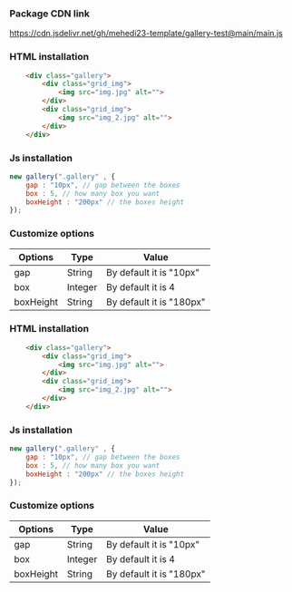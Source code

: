 ### Package CDN link
https://cdn.jsdelivr.net/gh/mehedi23-template/gallery-test@main/main.js

### HTML installation
```html
    <div class="gallery">
        <div class="grid_img">
            <img src="img.jpg" alt="">
        </div>
        <div class="grid_img">
            <img src="img_2.jpg" alt="">
        </div>
    </div>
```

### Js installation
```js
new gallery(".gallery" , {
    gap : "10px", // gap between the boxes
    box : 5, // how many box you want
    boxHeight : "200px" // the boxes height
});
```

### Customize options

| Options       | Type          | Value                    |
| ------------- | ------------- | ------------------------ |
| gap           | String        | By default it is "10px"  |
| box           | Integer       | By default it is 4       |
| boxHeight     | String        | By default it is "180px" |
### HTML installation
```html
    <div class="gallery">
        <div class="grid_img">
            <img src="img.jpg" alt="">
        </div>
        <div class="grid_img">
            <img src="img_2.jpg" alt="">
        </div>
    </div>
```

### Js installation
```js
new gallery(".gallery" , {
    gap : "10px", // gap between the boxes
    box : 5, // how many box you want
    boxHeight : "200px" // the boxes height
});
```

### Customize options

| Options       | Type          | Value                    |
| ------------- | ------------- | ------------------------ |
| gap           | String        | By default it is "10px"  |
| box           | Integer       | By default it is 4       |
| boxHeight     | String        | By default it is "180px" |
